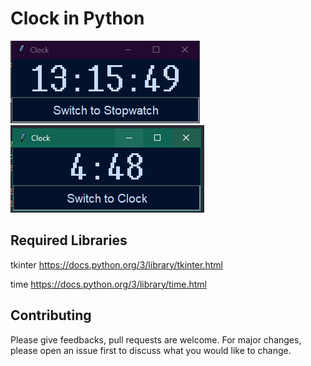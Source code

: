 # Clock in Python

![Screenshot](screenshots/clock.PNG)
![Screenshot](screenshots/sw.PNG)

## Required Libraries
tkinter https://docs.python.org/3/library/tkinter.html

time https://docs.python.org/3/library/time.html

## Contributing
Please give feedbacks, pull requests are welcome. For major changes, please open an issue first to discuss what you would like to change.

